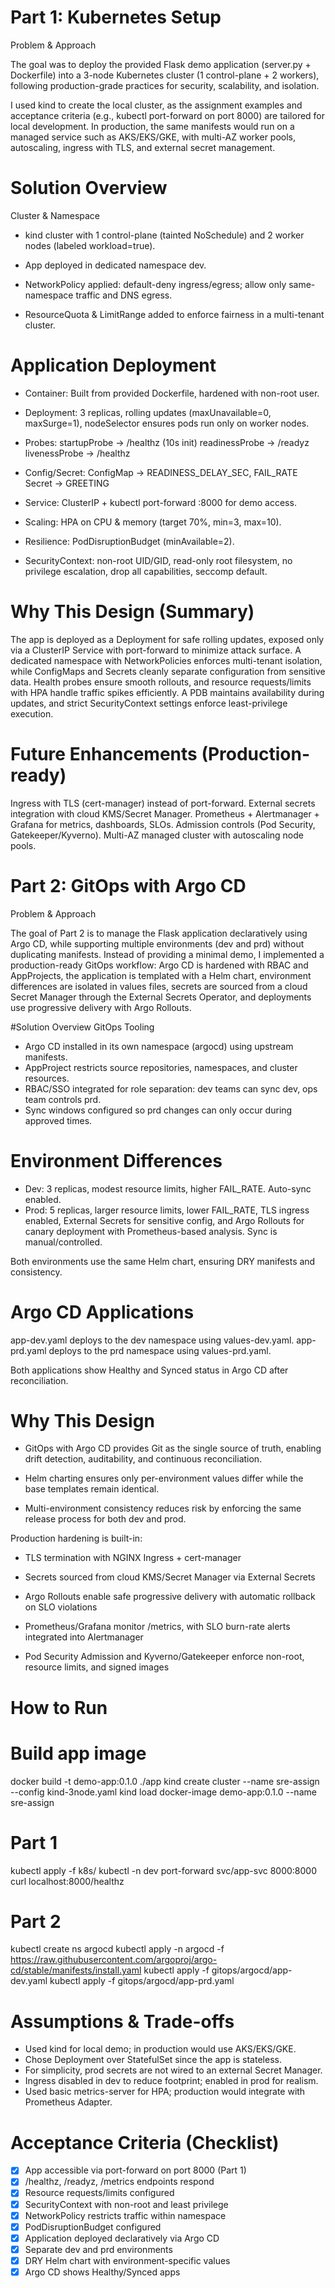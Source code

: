 # Part 1: Kubernetes Setup

Problem & Approach

The goal was to deploy the provided Flask demo application (server.py + Dockerfile) into a 3-node Kubernetes cluster (1 control-plane + 2 workers), following production-grade practices for security, scalability, and isolation.

I used kind to create the local cluster, as the assignment examples and acceptance criteria (e.g., kubectl port-forward on port 8000) are tailored for local development. 
In production, the same manifests would run on a managed service such as AKS/EKS/GKE, with multi-AZ worker pools, autoscaling, ingress with TLS, and external secret management.


# Solution Overview

Cluster & Namespace

- kind cluster with 1 control-plane (tainted NoSchedule) and 2 worker nodes (labeled workload=true).

- App deployed in dedicated namespace dev.

- NetworkPolicy applied: default-deny ingress/egress; allow only same-namespace traffic and DNS egress.

- ResourceQuota & LimitRange added to enforce fairness in a multi-tenant cluster.

# Application Deployment

- Container: Built from provided Dockerfile, hardened with non-root user. 

- Deployment: 3 replicas, rolling updates (maxUnavailable=0, maxSurge=1), nodeSelector ensures pods run only on worker nodes.

- Probes:
    startupProbe → /healthz (10s init)
    readinessProbe → /readyz
    livenessProbe → /healthz

- Config/Secret:
   ConfigMap → READINESS_DELAY_SEC, FAIL_RATE
   Secret → GREETING

- Service: ClusterIP + kubectl port-forward :8000 for demo access.

- Scaling: HPA on CPU & memory (target 70%, min=3, max=10).

- Resilience: PodDisruptionBudget (minAvailable=2).

- SecurityContext: non-root UID/GID, read-only root filesystem, no privilege escalation,
  drop all capabilities, seccomp default.


# Why This Design (Summary)

The app is deployed as a Deployment for safe rolling updates, exposed only via a ClusterIP Service with port-forward to minimize attack surface. A dedicated namespace with NetworkPolicies enforces multi-tenant isolation, while ConfigMaps and Secrets cleanly separate configuration from sensitive data. Health probes ensure smooth rollouts, and resource requests/limits with HPA handle traffic spikes efficiently. A PDB maintains availability during updates, and strict SecurityContext settings enforce least-privilege execution.

# Future Enhancements (Production-ready)

Ingress with TLS (cert-manager) instead of port-forward.
External secrets integration with cloud KMS/Secret Manager.
Prometheus + Alertmanager + Grafana for metrics, dashboards, SLOs.
Admission controls (Pod Security, Gatekeeper/Kyverno).
Multi-AZ managed cluster with autoscaling node pools.



# Part 2: GitOps with Argo CD

Problem & Approach

The goal of Part 2 is to manage the Flask application declaratively using Argo CD, while supporting multiple environments (dev and prd) without duplicating manifests. Instead of providing a minimal demo, I implemented a production-ready GitOps workflow: Argo CD is hardened with RBAC and AppProjects, the application is templated with a Helm chart, environment differences are isolated in values files, secrets are sourced from a cloud Secret Manager through the External Secrets Operator, and deployments use progressive delivery with Argo Rollouts.

#Solution Overview
GitOps Tooling

- Argo CD installed in its own namespace (argocd) using upstream manifests.
- AppProject restricts source repositories, namespaces, and cluster resources.
- RBAC/SSO integrated for role separation: dev teams can sync dev, ops team controls prd.
- Sync windows configured so prd changes can only occur during approved times.

# Environment Differences

- Dev: 3 replicas, modest resource limits, higher FAIL_RATE. Auto-sync enabled.
- Prod: 5 replicas, larger resource limits, lower FAIL_RATE, TLS ingress enabled, External Secrets for sensitive config, and Argo Rollouts for canary deployment with Prometheus-based analysis. Sync is manual/controlled.

Both environments use the same Helm chart, ensuring DRY manifests and consistency.

# Argo CD Applications

app-dev.yaml deploys to the dev namespace using values-dev.yaml.
app-prd.yaml deploys to the prd namespace using values-prd.yaml.

Both applications show Healthy and Synced status in Argo CD after reconciliation.

# Why This Design

- GitOps with Argo CD provides Git as the single source of truth, enabling drift detection, auditability, and continuous reconciliation.

- Helm charting ensures only per-environment values differ while the base templates remain identical.

- Multi-environment consistency reduces risk by enforcing the same release process for both dev and prod.

Production hardening is built-in:

- TLS termination with NGINX Ingress + cert-manager

- Secrets sourced from cloud KMS/Secret Manager via External Secrets

- Argo Rollouts enable safe progressive delivery with automatic rollback on SLO violations

- Prometheus/Grafana monitor /metrics, with SLO burn-rate alerts integrated into Alertmanager

- Pod Security Admission and Kyverno/Gatekeeper enforce non-root, resource limits, and signed images

# How to Run

# Build app image
docker build -t demo-app:0.1.0 ./app
kind create cluster --name sre-assign --config kind-3node.yaml
kind load docker-image demo-app:0.1.0 --name sre-assign

# Part 1
kubectl apply -f k8s/
kubectl -n dev port-forward svc/app-svc 8000:8000
curl localhost:8000/healthz

# Part 2
kubectl create ns argocd
kubectl apply -n argocd -f https://raw.githubusercontent.com/argoproj/argo-cd/stable/manifests/install.yaml
kubectl apply -f gitops/argocd/app-dev.yaml
kubectl apply -f gitops/argocd/app-prd.yaml


# Assumptions & Trade-offs

- Used kind for local demo; in production would use AKS/EKS/GKE.
- Chose Deployment over StatefulSet since the app is stateless.
- For simplicity, prod secrets are not wired to an external Secret Manager.
- Ingress disabled in dev to reduce footprint; enabled in prod for realism.
- Used basic metrics-server for HPA; production would integrate with Prometheus Adapter.

# Acceptance Criteria (Checklist)

- [x] App accessible via port-forward on port 8000 (Part 1)
- [x] /healthz, /readyz, /metrics endpoints respond
- [x] Resource requests/limits configured
- [x] SecurityContext with non-root and least privilege
- [x] NetworkPolicy restricts traffic within namespace
- [x] PodDisruptionBudget configured
- [x] Application deployed declaratively via Argo CD
- [x] Separate dev and prd environments
- [x] DRY Helm chart with environment-specific values
- [x] Argo CD shows Healthy/Synced apps
